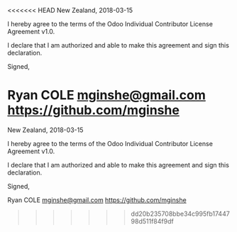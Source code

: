 <<<<<<< HEAD
New Zealand, 2018-03-15

I hereby agree to the terms of the Odoo Individual Contributor License Agreement v1.0.

I declare that I am authorized and able to make this agreement and sign this declaration.

Signed,

Ryan COLE mginshe@gmail.com https://github.com/mginshe
=======
New Zealand, 2018-03-15

I hereby agree to the terms of the Odoo Individual Contributor License Agreement v1.0.

I declare that I am authorized and able to make this agreement and sign this declaration.

Signed,

Ryan COLE mginshe@gmail.com https://github.com/mginshe
>>>>>>> dd20b235708bbe34c995fb1744798d511f84f9df
